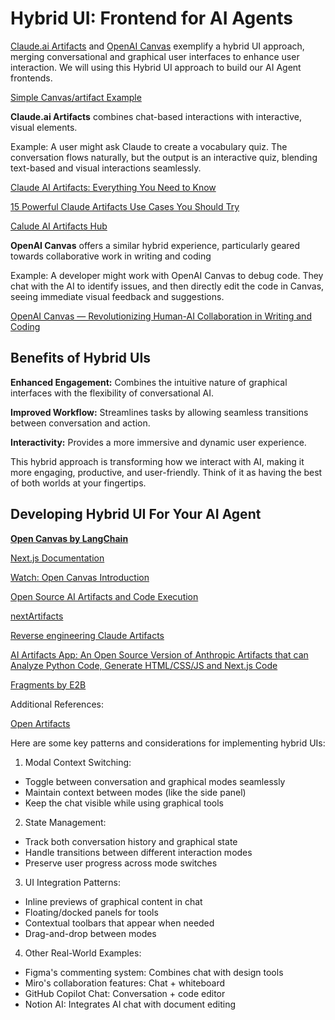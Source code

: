 # Hybrid UI: Frontend for AI Agents

[Claude.ai Artifacts](https://support.anthropic.com/en/articles/9487310-what-are-artifacts-and-how-do-i-use-them) and [OpenAI Canvas](https://openai.com/index/introducing-canvas/) exemplify a hybrid UI approach, merging conversational and graphical user interfaces to enhance user interaction. We will using this Hybrid UI approach to build our AI Agent frontends. 

[Simple Canvas/artifact Example](https://claude.site/artifacts/7b323d27-63f9-4d55-8160-b70a3b3cd89f)

**Claude.ai Artifacts** combines chat-based interactions with interactive, visual elements.

Example: A user might ask Claude to create a vocabulary quiz. The conversation flows naturally, but the output is an interactive quiz, blending text-based and visual interactions seamlessly.

[Claude AI Artifacts: Everything You Need to Know](https://www.youtube.com/watch?v=4oW4PBRqhQs)

[15 Powerful Claude Artifacts Use Cases You Should Try](https://www.youtube.com/watch?v=UA2W4xTqQzs)

[Calude AI Artifacts Hub](https://www.claudeaiartifacts.com/en/)

**OpenAI Canvas** offers a similar hybrid experience, particularly geared towards collaborative work in writing and coding

Example: A developer might work with OpenAI Canvas to debug code. They chat with the AI to identify issues, and then directly edit the code in Canvas, seeing immediate visual feedback and suggestions.

[OpenAI Canvas — Revolutionizing Human-AI Collaboration in Writing and Coding](https://medium.com/@artificialintelligencenews/openai-canvas-revolutionizing-human-ai-collaboration-in-writing-and-coding-02d840d44c90)

## Benefits of Hybrid UIs

**Enhanced Engagement:** Combines the intuitive nature of graphical interfaces with the flexibility of conversational AI.

**Improved Workflow:** Streamlines tasks by allowing seamless transitions between conversation and action.

**Interactivity:** Provides a more immersive and dynamic user experience.

This hybrid approach is transforming how we interact with AI, making it more engaging, productive, and user-friendly. Think of it as having the best of both worlds at your fingertips.



## Developing Hybrid UI For Your AI Agent

**[Open Canvas by LangChain](https://github.com/langchain-ai/open-canvas)**

[Next.js Documentation](https://nextjs.org/docs)

[Watch: Open Canvas Introduction](https://www.youtube.com/watch?v=TaL7Vfz85vk)

[Open Source AI Artifacts and Code Execution](https://vercel.com/templates/next.js/open-source-ai-artifacts)

[nextArtifacts](https://github.com/etrobot/nextArtifacts)

[Reverse engineering Claude Artifacts](https://www.reidbarber.com/blog/reverse-engineering-claude-artifacts)

[AI Artifacts App: An Open Source Version of Anthropic Artifacts that can Analyze Python Code, Generate HTML/CSS/JS and Next.js Code](https://www.marktechpost.com/2024/07/19/ai-artifacts-app-an-open-source-version-of-anthropic-artifacts-that-can-analyze-python-code-generate-html-css-js-and-next-js-code/)

[Fragments by E2B](https://github.com/e2b-dev/fragments)

Additional References:

[Open Artifacts](https://github.com/13point5/open-artifacts)


Here are some key patterns and considerations for implementing hybrid UIs:

1. Modal Context Switching:
- Toggle between conversation and graphical modes seamlessly
- Maintain context between modes (like the side panel)
- Keep the chat visible while using graphical tools

2. State Management:
- Track both conversation history and graphical state
- Handle transitions between different interaction modes
- Preserve user progress across mode switches

3. UI Integration Patterns:
- Inline previews of graphical content in chat
- Floating/docked panels for tools
- Contextual toolbars that appear when needed
- Drag-and-drop between modes

4. Other Real-World Examples:
- Figma's commenting system: Combines chat with design tools
- Miro's collaboration features: Chat + whiteboard
- GitHub Copilot Chat: Conversation + code editor
- Notion AI: Integrates AI chat with document editing




